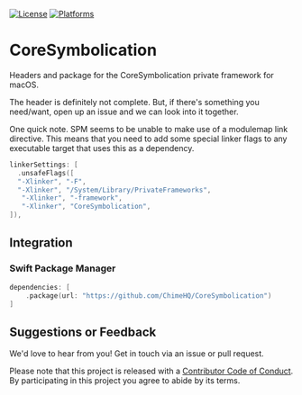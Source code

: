[![License][license badge]][license]
[![Platforms][platforms badge]][platforms]

# CoreSymbolication

Headers and package for the CoreSymbolication private framework for macOS.

The header is definitely not complete. But, if there's something you need/want, open up an issue and we can look into it together.

One quick note. SPM seems to be unable to make use of a modulemap link directive. This means that you need to add some special linker flags to any executable target that uses this as a dependency.

```swift
linkerSettings: [
  .unsafeFlags([
  "-Xlinker", "-F",
  "-Xlinker", "/System/Library/PrivateFrameworks",
   "-Xlinker", "-framework",
   "-Xlinker", "CoreSymbolication",
]),
```

## Integration

### Swift Package Manager

```swift
dependencies: [
    .package(url: "https://github.com/ChimeHQ/CoreSymbolication")
]
```

## Suggestions or Feedback

We'd love to hear from you! Get in touch via an issue or pull request.

Please note that this project is released with a [Contributor Code of Conduct](CODE_OF_CONDUCT.md). By participating in this project you agree to abide by its terms.

[license]: https://opensource.org/licenses/BSD-3-Clause
[license badge]: https://img.shields.io/github/license/ChimeHQ/CoreSymbolication
[platforms]: https://swiftpackageindex.com/ChimeHQ/CoreSymbolication
[platforms badge]: https://img.shields.io/endpoint?url=https%3A%2F%2Fswiftpackageindex.com%2Fapi%2Fpackages%2FChimeHQ%2FCoreSymbolication%2Fbadge%3Ftype%3Dplatforms
